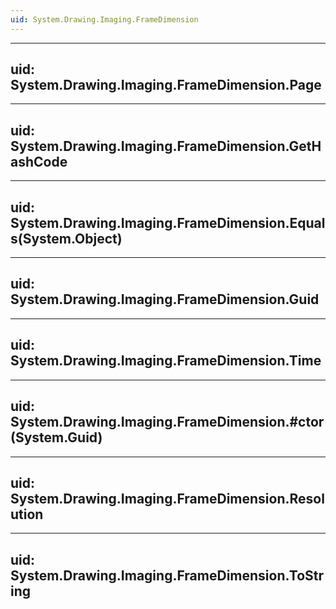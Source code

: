 ```yaml
---
uid: System.Drawing.Imaging.FrameDimension
---
```


---
uid: System.Drawing.Imaging.FrameDimension.Page
---

---
uid: System.Drawing.Imaging.FrameDimension.GetHashCode
---

---
uid: System.Drawing.Imaging.FrameDimension.Equals(System.Object)
---

---
uid: System.Drawing.Imaging.FrameDimension.Guid
---

---
uid: System.Drawing.Imaging.FrameDimension.Time
---

---
uid: System.Drawing.Imaging.FrameDimension.#ctor(System.Guid)
---

---
uid: System.Drawing.Imaging.FrameDimension.Resolution
---

---
uid: System.Drawing.Imaging.FrameDimension.ToString
---
